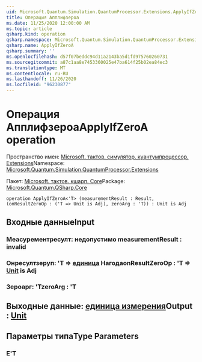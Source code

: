 ```yaml
---
uid: Microsoft.Quantum.Simulation.QuantumProcessor.Extensions.ApplyIfZeroA
title: Операция Апплифзероа
ms.date: 11/25/2020 12:00:00 AM
ms.topic: article
qsharp.kind: operation
qsharp.namespace: Microsoft.Quantum.Simulation.QuantumProcessor.Extensions
qsharp.name: ApplyIfZeroA
qsharp.summary: ''
ms.openlocfilehash: d57f07beddc94d11a2143ba5d1fd975760260731
ms.sourcegitcommit: a87c1aa8e7453360025e47ba614f25b02ea84ec3
ms.translationtype: MT
ms.contentlocale: ru-RU
ms.lasthandoff: 11/26/2020
ms.locfileid: "96230877"
---
```

# <a name="applyifzeroa-operation"></a><span data-ttu-id="962b1-102">Операция Апплифзероа</span><span class="sxs-lookup"><span data-stu-id="962b1-102">ApplyIfZeroA operation</span></span>

<span data-ttu-id="962b1-103">Пространство имен: [Microsoft. тактов. симулятор. куантумпроцессор. Extensions](xref:Microsoft.Quantum.Simulation.QuantumProcessor.Extensions)</span><span class="sxs-lookup"><span data-stu-id="962b1-103">Namespace: [Microsoft.Quantum.Simulation.QuantumProcessor.Extensions](xref:Microsoft.Quantum.Simulation.QuantumProcessor.Extensions)</span></span>

<span data-ttu-id="962b1-104">Пакет: [Microsoft. тактов. кшарп. Core](https://nuget.org/packages/Microsoft.Quantum.QSharp.Core)</span><span class="sxs-lookup"><span data-stu-id="962b1-104">Package: [Microsoft.Quantum.QSharp.Core](https://nuget.org/packages/Microsoft.Quantum.QSharp.Core)</span></span>




```qsharp
operation ApplyIfZeroA<'T> (measurementResult : Result, (onResultZeroOp : ('T => Unit is Adj), zeroArg : 'T)) : Unit is Adj
```


## <a name="input"></a><span data-ttu-id="962b1-105">Входные данные</span><span class="sxs-lookup"><span data-stu-id="962b1-105">Input</span></span>

### <a name="measurementresult--__invalidresult__"></a><span data-ttu-id="962b1-106">Меасурементресулт: __недопустимо <Result>__</span><span class="sxs-lookup"><span data-stu-id="962b1-106">measurementResult : __invalid<Result>__</span></span>




### <a name="onresultzeroop--t--unit--is-adj"></a><span data-ttu-id="962b1-107">Онресултзеруп: 'T => [единица](xref:microsoft.quantum.lang-ref.unit)  Нагода</span><span class="sxs-lookup"><span data-stu-id="962b1-107">onResultZeroOp : 'T => [Unit](xref:microsoft.quantum.lang-ref.unit)  is Adj</span></span>




### <a name="zeroarg--t"></a><span data-ttu-id="962b1-108">Зероарг: 'T</span><span class="sxs-lookup"><span data-stu-id="962b1-108">zeroArg : 'T</span></span>





## <a name="output--unit"></a><span data-ttu-id="962b1-109">Выходные данные: [единица измерения](xref:microsoft.quantum.lang-ref.unit)</span><span class="sxs-lookup"><span data-stu-id="962b1-109">Output : [Unit](xref:microsoft.quantum.lang-ref.unit)</span></span>



## <a name="type-parameters"></a><span data-ttu-id="962b1-110">Параметры типа</span><span class="sxs-lookup"><span data-stu-id="962b1-110">Type Parameters</span></span>

### <a name="t"></a><span data-ttu-id="962b1-111">Е</span><span class="sxs-lookup"><span data-stu-id="962b1-111">'T</span></span>

